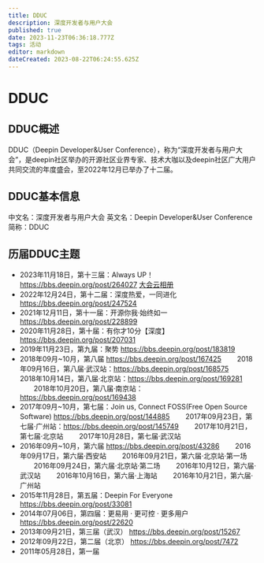 ```yaml
---
title: DDUC
description: 深度开发者与用户大会
published: true
date: 2023-11-23T06:36:18.777Z
tags: 活动
editor: markdown
dateCreated: 2023-08-22T06:24:55.625Z
---
```


# DDUC
## DDUC概述
DDUC（Deepin Developer&User Conference），称为“深度开发者与用户大会”，是deepin社区举办的开源社区业界专家、技术大咖以及deepin社区广大用户共同交流的年度盛会，至2022年12月已举办了十二届。
## DDUC基本信息
中文名：深度开发者与用户大会
英文名：Deepin Developer&User Conference
简称：DDUC
## 历届DDUC主题
- 2023年11月18日，第十三届：Always UP！
https://bbs.deepin.org/post/264027
[大会云相册](https://live.photoplus.cn/live/pc/50295435#/live)
- 2022年12月24日，第十二届：深度热爱，一同进化
https://bbs.deepin.org/post/247524
- 2021年12月11日，第十一届：开源你我·始终如一
https://bbs.deepin.org/post/228899
- 2020年11月28日，第十届：有你才10分【深度】
https://bbs.deepin.org/post/207031
- 2019年11月23日，第九届：聚势
https://bbs.deepin.org/post/183819
- 2018年09月~10月，第八届
https://bbs.deepin.org/post/167425
&emsp;&emsp;2018年09月16日，第八届·武汉站：https://bbs.deepin.org/post/168575
&emsp;&emsp;2018年10月14日，第八届·北京站：https://bbs.deepin.org/post/169281
&emsp;&emsp;2018年10月20日，第八届·南京站：https://bbs.deepin.org/post/169438
- 2017年09月~10月，第七届：Join us, Connect FOSS(Free Open Source Software)
https://bbs.deepin.org/post/144885
&emsp;&emsp;2017年09月23日，第七届·广州站：https://bbs.deepin.org/post/145749
&emsp;&emsp;2017年10月21日，第七届·北京站
&emsp;&emsp;2017年10月28日，第七届·武汉站
- 2016年09月~10月，第六届
https://bbs.deepin.org/post/43286
&emsp;&emsp;2016年09月17日，第六届·西安站
&emsp;&emsp;2016年09月21日，第六届·北京站·第一场
&emsp;&emsp;2016年09月24日，第六届·北京站·第二场
&emsp;&emsp;2016年10月12日，第六届·武汉站
&emsp;&emsp;2016年10月16日，第六届·上海站
&emsp;&emsp;2016年10月21日，第六届·广州站
- 2015年11月28日，第五届：Deepin For Everyone
https://bbs.deepin.org/post/33081
- 2014年07月06日，第四届：更易用 · 更可控 · 更多用户
https://bbs.deepin.org/post/22620
- 2013年09月21日，第三届（武汉）
https://bbs.deepin.org/post/15267
- 2012年09月22日，第二届（北京）
https://bbs.deepin.org/post/7472
- 2011年05月28日，第一届
